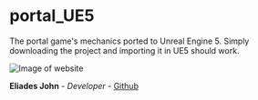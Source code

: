 # portal_UE5

The portal game's mechanics ported to Unreal Engine 5. Simply downloading the project and importing it in UE5 should work.

![Image of website](https://github.com/johneliades/portal_UE4/blob/master/preview.gif)

**Eliades John** - *Developer* - [Github](https://github.com/johneliades)
